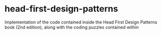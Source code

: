 # head-first-design-patterns
Implementation of the code contained inside the Head First Design Patterns book (2nd edition), along with the coding puzzles contained within

